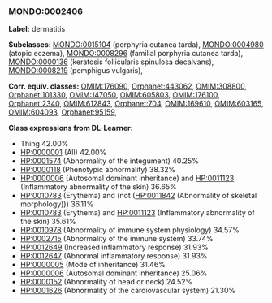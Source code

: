 
### [MONDO:0002406](http://purl.obolibrary.org/obo/MONDO_0002406)
**Label:** dermatitis

**Subclasses:** [MONDO:0015104](http://purl.obolibrary.org/obo/MONDO_0015104) (porphyria cutanea tarda), [MONDO:0004980](http://purl.obolibrary.org/obo/MONDO_0004980) (atopic eczema), [MONDO:0008296](http://purl.obolibrary.org/obo/MONDO_0008296) (familial porphyria cutanea tarda), [MONDO:0000136](http://purl.obolibrary.org/obo/MONDO_0000136) (keratosis follicularis spinulosa decalvans), [MONDO:0008219](http://purl.obolibrary.org/obo/MONDO_0008219) (pemphigus vulgaris), 

**Corr. equiv. classes:** [OMIM:176090](http://purl.obolibrary.org/obo/OMIM_176090), [Orphanet:443062](http://www.orpha.net/ORDO/Orphanet_443062), [OMIM:308800](http://purl.obolibrary.org/obo/OMIM_308800), [Orphanet:101330](http://www.orpha.net/ORDO/Orphanet_101330), [OMIM:147050](http://purl.obolibrary.org/obo/OMIM_147050), [OMIM:605803](http://purl.obolibrary.org/obo/OMIM_605803), [OMIM:176100](http://purl.obolibrary.org/obo/OMIM_176100), [Orphanet:2340](http://www.orpha.net/ORDO/Orphanet_2340), [OMIM:612843](http://purl.obolibrary.org/obo/OMIM_612843), [Orphanet:704](http://www.orpha.net/ORDO/Orphanet_704), [OMIM:169610](http://purl.obolibrary.org/obo/OMIM_169610), [OMIM:603165](http://purl.obolibrary.org/obo/OMIM_603165), [OMIM:604093](http://purl.obolibrary.org/obo/OMIM_604093), [Orphanet:95159](http://www.orpha.net/ORDO/Orphanet_95159), 

**Class expressions from DL-Learner:**

- Thing 42.00%
- [HP:0000001](http://purl.obolibrary.org/obo/HP_0000001) (All) 42.00%
- [HP:0001574](http://purl.obolibrary.org/obo/HP_0001574) (Abnormality of the integument) 40.25%
- [HP:0000118](http://purl.obolibrary.org/obo/HP_0000118) (Phenotypic abnormality) 38.32%
- [HP:0000006](http://purl.obolibrary.org/obo/HP_0000006) (Autosomal dominant inheritance) and [HP:0011123](http://purl.obolibrary.org/obo/HP_0011123) (Inflammatory abnormality of the skin) 36.65%
- [HP:0010783](http://purl.obolibrary.org/obo/HP_0010783) (Erythema) and (not ([HP:0011842](http://purl.obolibrary.org/obo/HP_0011842) (Abnormality of skeletal morphology))) 36.11%
- [HP:0010783](http://purl.obolibrary.org/obo/HP_0010783) (Erythema) and [HP:0011123](http://purl.obolibrary.org/obo/HP_0011123) (Inflammatory abnormality of the skin) 35.61%
- [HP:0010978](http://purl.obolibrary.org/obo/HP_0010978) (Abnormality of immune system physiology) 34.57%
- [HP:0002715](http://purl.obolibrary.org/obo/HP_0002715) (Abnormality of the immune system) 33.74%
- [HP:0012649](http://purl.obolibrary.org/obo/HP_0012649) (Increased inflammatory response) 31.93%
- [HP:0012647](http://purl.obolibrary.org/obo/HP_0012647) (Abnormal inflammatory response) 31.93%
- [HP:0000005](http://purl.obolibrary.org/obo/HP_0000005) (Mode of inheritance) 31.46%
- [HP:0000006](http://purl.obolibrary.org/obo/HP_0000006) (Autosomal dominant inheritance) 25.06%
- [HP:0000152](http://purl.obolibrary.org/obo/HP_0000152) (Abnormality of head or neck) 24.52%
- [HP:0001626](http://purl.obolibrary.org/obo/HP_0001626) (Abnormality of the cardiovascular system) 21.30%


